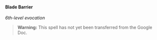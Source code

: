 #### Blade Barrier
<!-- markdownlint-disable-next-line no-emphasis-as-heading -->
_6th-level evocation_

> **Warning:**
> This spell has not yet been transferred from the Google Doc.

